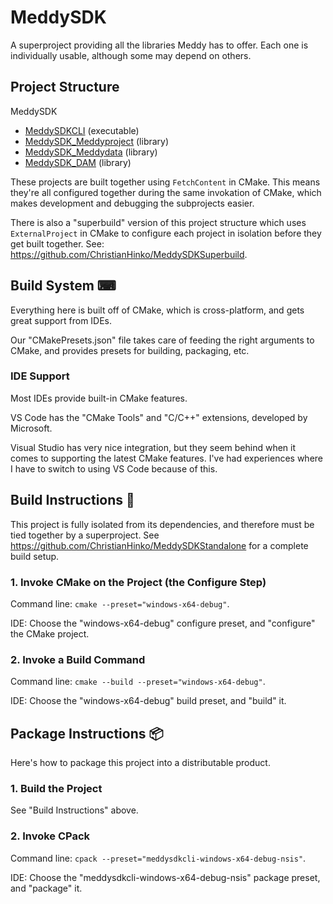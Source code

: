 # MeddySDK

A superproject providing all the libraries Meddy has to offer. Each one is individually usable, although some may depend on others.

## Project Structure

MeddySDK
- [MeddySDKCLI](https://github.com/ChristianHinko/MeddySDKCLI) (executable)
- [MeddySDK_Meddyproject](https://github.com/ChristianHinko/MeddySDK_Meddyproject) (library)
- [MeddySDK_Meddydata](https://github.com/ChristianHinko/MeddySDK_Meddydata) (library)
- [MeddySDK_DAM](https://github.com/ChristianHinko/MeddySDK_DAM) (library)

These projects are built together using `FetchContent` in CMake. This means they're all configured together during the same invokation of CMake, which makes development and debugging the subprojects easier.

There is also a "superbuild" version of this project structure which uses `ExternalProject` in CMake to configure each project in isolation before they get built together. See: https://github.com/ChristianHinko/MeddySDKSuperbuild.

## Build System ⌨

Everything here is built off of CMake, which is cross-platform, and gets great support from IDEs.

Our "CMakePresets.json" file takes care of feeding the right arguments to CMake, and provides presets for building, packaging, etc.

### IDE Support

Most IDEs provide built-in CMake features.

VS Code has the "CMake Tools" and "C/C++" extensions, developed by Microsoft.

Visual Studio has very nice integration, but they seem behind when it comes to supporting the latest CMake features. I've had experiences where I have to switch to using VS Code because of this.

## Build Instructions 🔨

This project is fully isolated from its dependencies, and therefore must be tied together by a superproject. See https://github.com/ChristianHinko/MeddySDKStandalone for a complete build setup.

### 1. Invoke CMake on the Project (the Configure Step)

Command line: `cmake --preset="windows-x64-debug"`.

IDE: Choose the "windows-x64-debug" configure preset, and "configure" the CMake project.

### 2. Invoke a Build Command 

Command line: `cmake --build --preset="windows-x64-debug"`.

IDE: Choose the "windows-x64-debug" build preset, and "build" it.

## Package Instructions 📦

Here's how to package this project into a distributable product.

### 1. Build the Project

See "Build Instructions" above.

### 2. Invoke CPack

Command line: `cpack --preset="meddysdkcli-windows-x64-debug-nsis"`.

IDE: Choose the "meddysdkcli-windows-x64-debug-nsis" package preset, and "package" it.
